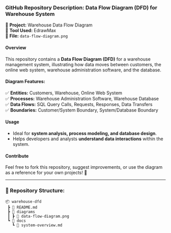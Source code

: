 ### **GitHub Repository Description: Data Flow Diagram (DFD) for Warehouse System**  

📌 **Project:** Warehouse Data Flow Diagram  
📌 **Tool Used:** EdrawMax  
📌 **File:** `data-flow-diagram.png`  

#### **Overview**  
This repository contains a **Data Flow Diagram (DFD)** for a warehouse management system, illustrating how data moves between customers, the online web system, warehouse administration software, and the database.  

#### **Diagram Features:**  
✅ **Entities:** Customers, Warehouse, Online Web System  
✅ **Processes:** Warehouse Administration Software, Warehouse Database  
✅ **Data Flows:** SQL Query Calls, Requests, Responses, Data Transfers  
✅ **Boundaries:** Customer/System Boundary, System/Database Boundary  

#### **Usage**  
- Ideal for **system analysis, process modeling, and database design**.  
- Helps developers and analysts **understand data interactions** within the system.  

#### **Contribute**  
Feel free to fork this repository, suggest improvements, or use the diagram as a reference for your own projects! 🚀  

---
### **📂 Repository Structure:**  
```
📦 warehouse-dfd  
 ┣ 📜 README.md  
 ┣ 📂 diagrams  
 ┃ ┣ 📜 data-flow-diagram.png  
 ┗ 📂 docs  
   ┗ 📜 system-overview.md  
```  
